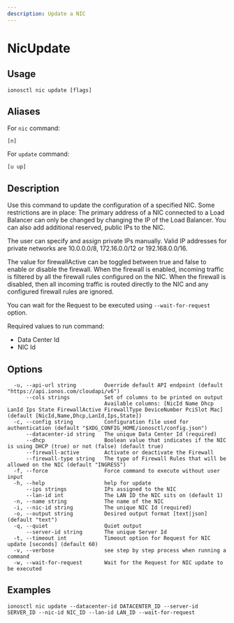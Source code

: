 ```yaml
---
description: Update a NIC
---
```


# NicUpdate

## Usage

```text
ionosctl nic update [flags]
```

## Aliases

For `nic` command:

```text
[n]
```

For `update` command:

```text
[u up]
```

## Description

Use this command to update the configuration of a specified NIC. Some restrictions are in place: The primary address of a NIC connected to a Load Balancer can only be changed by changing the IP of the Load Balancer. You can also add additional reserved, public IPs to the NIC.

The user can specify and assign private IPs manually. Valid IP addresses for private networks are 10.0.0.0/8, 172.16.0.0/12 or 192.168.0.0/16.

The value for firewallActive can be toggled between true and false to enable or disable the firewall. When the firewall is enabled, incoming traffic is filtered by all the firewall rules configured on the NIC. When the firewall is disabled, then all incoming traffic is routed directly to the NIC and any configured firewall rules are ignored.

You can wait for the Request to be executed using `--wait-for-request` option.

Required values to run command:

* Data Center Id
* NIC Id

## Options

```text
  -u, --api-url string         Override default API endpoint (default "https://api.ionos.com/cloudapi/v6")
      --cols strings           Set of columns to be printed on output 
                               Available columns: [NicId Name Dhcp LanId Ips State FirewallActive FirewallType DeviceNumber PciSlot Mac] (default [NicId,Name,Dhcp,LanId,Ips,State])
  -c, --config string          Configuration file used for authentication (default "$XDG_CONFIG_HOME/ionosctl/config.json")
      --datacenter-id string   The unique Data Center Id (required)
      --dhcp                   Boolean value that indicates if the NIC is using DHCP (true) or not (false) (default true)
      --firewall-active        Activate or deactivate the Firewall
      --firewall-type string   The type of Firewall Rules that will be allowed on the NIC (default "INGRESS")
  -f, --force                  Force command to execute without user input
  -h, --help                   help for update
      --ips strings            IPs assigned to the NIC
      --lan-id int             The LAN ID the NIC sits on (default 1)
  -n, --name string            The name of the NIC
  -i, --nic-id string          The unique NIC Id (required)
  -o, --output string          Desired output format [text|json] (default "text")
  -q, --quiet                  Quiet output
      --server-id string       The unique Server Id
  -t, --timeout int            Timeout option for Request for NIC update [seconds] (default 60)
  -v, --verbose                see step by step process when running a command
  -w, --wait-for-request       Wait for the Request for NIC update to be executed
```

## Examples

```text
ionosctl nic update --datacenter-id DATACENTER_ID --server-id SERVER_ID --nic-id NIC_ID --lan-id LAN_ID --wait-for-request
```

